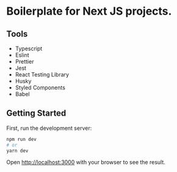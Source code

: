 # Boilerplate for Next JS projects.

## Tools
- Typescript
- Eslint
- Prettier
- Jest
- React Testing Library
- Husky
- Styled Components
- Babel

## Getting Started

First, run the development server:

```bash
npm run dev
# or
yarn dev
```

Open [http://localhost:3000](http://localhost:3000) with your browser to see the result.
